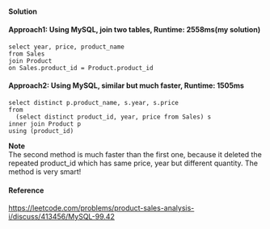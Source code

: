 #### Solution
#### Approach1: Using MySQL, join two tables, Runtime: 2558ms(my solution)
```MySQL
select year, price, product_name
from Sales
join Product
on Sales.product_id = Product.product_id
```

#### Approach2: Using MySQL, similar but much faster, Runtime: 1505ms
```MySQL
select distinct p.product_name, s.year, s.price
from 
  (select distinct product_id, year, price from Sales) s
inner join Product p
using (product_id)
```
**Note**  
The second method is much faster than the first one, because it deleted the repeated product_id
which has same price, year but different quantity. The method is very smart!

#### Reference
<https://leetcode.com/problems/product-sales-analysis-i/discuss/413456/MySQL-99.42>
